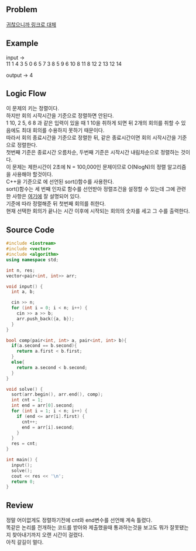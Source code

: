 ## Problem
[귀찮으니까 링크로 대체]  
   
## Example
input ->   
11
1 4
3 5
0 6
5 7
3 8
5 9
6 10
8 11
8 12
2 13
12 14
   
output -> 
4   
   
## Logic Flow   
이 문제의 키는 정렬이다.   
하지만 회의 시작시간을 기준으로 정렬하면 안된다.   
1 10, 2 5, 6 8 과 같은 입력이 있을 때 1 10을 취하게 되면 뒤 2개의 회의를 취할 수 있음에도 최대 회의를 수용하지 못하기 때문이다.   
따라서 회의 종료시간을 기준으로 정렬한 뒤, 같은 종료시간이면 회의 시작시간을 기준으로 정렬한다.   
첫번째 기준은 종료시간 오름차순, 두번째 기준은 시작시간 내림차순으로 정렬하는 것이다.   
이 문제는 제한시간이 2초에 N = 100,000인 문제이므로 O(NlogN)의 정렬 알고리즘을 사용해야 할것이다.   
C++을 기준으로 <algorithm>에 선언된 sort()함수를 사용한다.   
sort()함수는 세 번째 인자로 함수를 선언받아 정렬조건을 설정할 수 있는데 그에 관련한 사항은 [여기에] 잘 설명되어 있다.   
기준에 따라 정렬해준 뒤 첫번째 회의를 취한다.   
현재 선택한 회의가 끝나는 시간 이후에 시작되는 회의의 숫자를 세고 그 수를 출력한다.   

## Source Code   
``` cpp
#include <iostream>
#include <vector>
#include <algorithm>
using namespace std;

int n, res;
vector<pair<int, int>> arr;

void input() {
  int a, b;

  cin >> n;
  for (int i = 0; i < n; i++) {
    cin >> a >> b;
    arr.push_back({a, b});
  }
}

bool comp(pair<int, int> a, pair<int, int> b){
  if(a.second == b.second){
    return a.first < b.first;
  }
  else{
    return a.second < b.second;
  }
}

void solve() {
  sort(arr.begin(), arr.end(), comp);
  int cnt = 1;
  int end = arr[0].second;
  for (int i = 1; i < n; i++) {
    if (end <= arr[i].first) {
      cnt++;
      end = arr[i].second;
    }
  }
  res = cnt;
}

int main() {
  input();
  solve();
  cout << res << '\n';
  return 0;
}
```
   
## Review   
정말 어이없게도 정렬하기전에 cnt와 end변수를 선언해 계속 틀렸다.   
똑같은 논리를 전개하는 코드를 받아와 제출했을때 통과하는것을 보고도 뭐가 잘못됐는지 찾아내기까지 오랜 시간이 걸렸다.   
아직 갈길이 멀다.   
   

[귀찮으니까 링크로 대체]: acmicpc.net/problem/1931
[여기에]: https://modoocode.com/272
